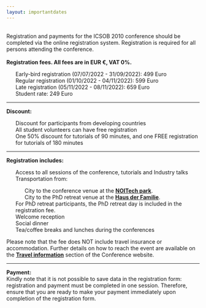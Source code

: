 ```yaml
---
layout: importantdates
---
```


<br>
Registration and payments for the ICSOB 2010 conference should be completed via the online registration system. Registration is required for all persons attending the conference.<br><br>
<b>Registration fees. All fees are in EUR €, VAT 0%.</b>
<ul style="list-style: none;">
<li>Early-bird registration (07/07/2022 - 31/09/2022): 499 Euro</li>
<li>Regular registration (01/10/2022 - 04/11/2022): 599 Euro</li>
<li>Late registration  (05/11/2022 - 08/11/2022): 659 Euro</li>
<li>Student rate: 249 Euro</li>
</ul>
<hr>
<b>Discount:</b>
<ul style="list-style: none;">
<li>Discount for participants from developing countries</li>
<li>All student volunteers can have free registration</li>
<li>One 50% discount for tutorials of 90 minutes, and one FREE registration for tutorials of 180 minutes</li>
</ul>
<hr>
<b>Registration includes:</b>
<ul style="list-style: none;">
<li>Access to all sessions of the conference, tutorials and Industry talks</li>
<li>Transportation from:</li>
<ul style="list-style: none;">
<li>City to the conference venue at the <b><a href="https://noi.bz.it/it" target="_blank">NOITech park</a></b>.</li>
<li>City to the PhD retreat venue at the <b><a href="https://www.hdf.it/de/" target="_blank">Haus der Familie</a></b>.</li>
</ul>
<li>For PhD retreat participants, the PhD retreat day is included in the registration fee.</li>
<li>Welcome reception</li>
<li>Social dinner</li>
<li>Tea/coffee breaks and lunches during the conferences</li>
</ul>
Please note that the fee does NOT include travel insurance or accommodation. Further details on how to reach the event are available on the <b><a href="/location/" target="_blank">Travel information</a></b> section of the Conference website.
<hr>
<b>Payment:</b>
<br>
Kindly note that it is not possible to save data in the registration form: registration and payment must be completed in one session. Therefore, ensure that you are ready to make your payment immediately upon completion of the registration form.
